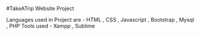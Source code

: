 #TakeATrip Website Project

Languages used in Project are - HTML , CSS , Javascript , Bootstrap , Mysql , PHP 
Tools used - Xampp , Sublime
